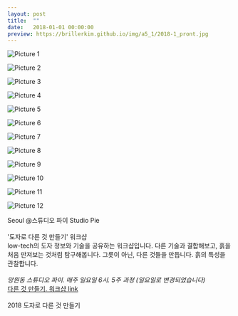```yaml
---
layout: post
title:  ""
date:   2018-01-01 00:00:00
preview: https://brillerkim.github.io/img/a5_1/2018-1_pront.jpg
---
```


![Picture 1](https://brillerkim.github.io/img/a5_1/2018-1_1.jpg)

![Picture 2](https://brillerkim.github.io/img/a5_1/2018-1_2.jpg)

![Picture 3](https://brillerkim.github.io/img/a5_1/2018-1_3.jpg)

![Picture 4](https://brillerkim.github.io/img/a5_1/2018-1_4.jpg)

![Picture 5](https://brillerkim.github.io/img/a5_1/2018-1_5.jpg)

![Picture 6](https://brillerkim.github.io/img/a5_1/2018-1_6.jpg)

![Picture 7](https://brillerkim.github.io/img/a5_1/2018-1_7.jpg)

![Picture 8](https://brillerkim.github.io/img/a5_1/2018-1_8.jpg)

![Picture 9](https://brillerkim.github.io/img/a5_1/2018-1_9.jpg)

![Picture 10](https://brillerkim.github.io/img/a5_1/2018-1_10.jpg)

![Picture 11](https://brillerkim.github.io/img/a5_1/2018-1_11.jpg)

![Picture 12](https://brillerkim.github.io/img/a5_1/2018-1_12.jpg)


Seoul @스튜디오 파이 Studio Pie
<br>
<br>
'도자로 다른 것 만들기' 워크샵<br> 
low-tech의 도자 정보와 기술을 공유하는 워크샵입니다. 다른 기술과 결합해보고, 흙을 처음 만져보는 것처럼 탐구해봅니다. 그릇이 아닌, 다른 것들을 만듭니다. 흙의 특성을 관찰합니다.<br> 
<br>
*망원동 스튜디오 파이. 매주 일요일 6시. 5주 과정 (일요일로 변경되었습니다)*
<br>
[<U>다른 것 만들기. 워크샵 link</U>](http://studiopie.net/?p=2045)<br>
<br>
2018 도자로 다른 것 만들기 
